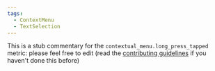 ```yaml
---
tags:
  - ContextMenu
  - TextSelection
---
```


This is a stub commentary for the `contextual_menu.long_press_tapped` metric: please feel free to edit (read the
[contributing guidelines](https://github.com/mozilla/glean-annotations/blob/main/CONTRIBUTING.md)
if you haven't done this before)
